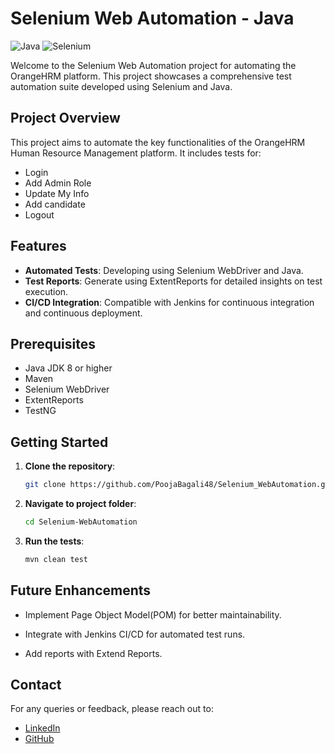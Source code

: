 
# Selenium Web Automation - Java

![Java](https://img.shields.io/badge/Java-ED8B00?style=for-the-badge&logo=java&logoColor=white)
![Selenium](https://img.shields.io/badge/Selenium-43B02A?style=for-the-badge&logo=selenium&logoColor=white)

Welcome to the Selenium Web Automation project for automating the OrangeHRM platform. This project showcases a comprehensive test automation suite developed using Selenium and Java.

## Project Overview

This project aims to automate the key functionalities of the OrangeHRM Human Resource Management platform. It includes tests for:

- Login
- Add Admin Role
- Update My Info
- Add candidate
- Logout

## Features

- **Automated Tests**: Developing using Selenium WebDriver and Java.
- **Test Reports**: Generate using ExtentReports for detailed insights on test execution.
- **CI/CD Integration**: Compatible with Jenkins for continuous integration and continuous deployment.

## Prerequisites

- Java JDK 8 or higher
- Maven
- Selenium WebDriver
- ExtentReports
- TestNG

## Getting Started

1. **Clone the repository**:
    ```sh
    git clone https://github.com/PoojaBagali48/Selenium_WebAutomation.git


2. **Navigate to project folder**:
    ```sh
    cd Selenium-WebAutomation
    ```

3. **Run the tests**:
    ```sh
    mvn clean test
    ```


## Future Enhancements

- Implement Page Object Model(POM) for better maintainability.

- Integrate with Jenkins CI/CD for automated test runs.

- Add reports with Extend Reports.


## Contact

For any queries or feedback, please reach out to:

- [LinkedIn](https://linkedin.com/in/pooja-bagali-5196b21b9/)
- [GitHub](https://github.com/PoojaBagali48)

